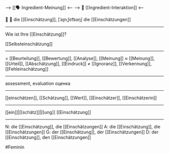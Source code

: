 --> [[🗣️ Ingredient-Meinung]] <--
--> 🤝 [[Ingredient-Interaktion]] <--

🧐 🔴 die [[Einschätzung]], [ˈaɪ̯nˌʃɛt͡sʊŋ]
die [[Einschätzungen]]

---
Wie ist Ihre [[Einschätzung]]?

[[Selbsteinschätzung]]

---
= [[Beurteilung]], [[Bewertung]], [[Analyse]], [[Meinung]]
≈ [[Meinung]], [[Urteil]], [[Abschätzung]], [[Eindruck]]
≠ [[Ignoranz]], [[Verkennung]], [[Fehleinschätzung]]

---
assessment, evaluation
оценка

---
[[einschätzen]], [[Schätzung]], [[Wert]], [[Einschätzer]], [[Einschätzerin]]

---
[[ein]]|[[schätz]]|[[ung]]
[[Einschätzung]]

---
N: die [[Einschätzung]], die [[Einschätzungen]]
A: die [[Einschätzung]], die [[Einschätzungen]]
G: der [[Einschätzung]], der [[Einschätzungen]]
D: der [[Einschätzung]], den [[Einschätzungen]]

#Feminin 
